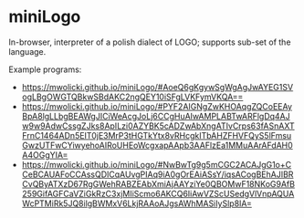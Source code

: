 # miniLogo

In-browser, interpreter of a polish dialect of LOGO; supports sub-set of the language.

Example programs:
* https://mwolicki.github.io/miniLogo/#AoeQ6gKgywSgWgAgJwAYEG1SVogLBgOWGTQBkwSBdAKC2ngQEY10iSFgLVKFymVKQA==
* https://mwolicki.github.io/miniLogo/#PYF2AIGNgZwKHOAqgZQCoEEAyBpA8lgLLbgBEAWgJICiWeAcgJoLj6CCgHuAIwAMPLABTwARFlgDq4AJw9w9AdwCssgZJks8ApILzi0AZYBK5cADZwAbXngATIvCrps63fASnAXTFrnC1464ADn5EIT0jE3MrP3tHGTkYtx8vRHcgkITbAHZFHVFQyS5lFmsuGwzUTFwCYiwyehoAIRoUHEoWcgxapAApb3AAFlzEa1MMuAArAFdAH0A4OGgYIA=
* https://mwolicki.github.io/miniLogo/#NwBwTg9g5mCGC2ACAJgG1o+CCeBCAUAFoCCAssQDICqAUvgPIAq9iA0gOrEAiASsY/iqsACogBEhAJIBRCvQByATXzD67RgGWehRABZEAbXmiAjAAYziYe0QBOMwF18NKoG9AfB259GifAGFCaVZiGkRzC3xjMIiScmo6AKCQ6IiAwVZScUSedgVlVnpAQUAWcPTMiRk5JQ8ilgBWMxV6LkjRAAoAJgsAWhMASiIySlp8IA=
